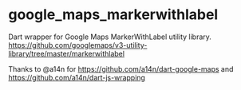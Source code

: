 # google_maps_markerwithlabel

Dart wrapper for Google Maps MarkerWithLabel utility library.
https://github.com/googlemaps/v3-utility-library/tree/master/markerwithlabel

Thanks to @a14n for https://github.com/a14n/dart-google-maps and https://github.com/a14n/dart-js-wrapping
